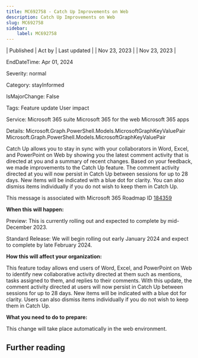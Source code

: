 ```yaml
---
title: MC692758 - Catch Up Improvements on Web
description: Catch Up Improvements on Web
slug: MC692758
sidebar:
    label: MC692758
---
```


| Published | Act by | Last updated |
| Nov 23, 2023 |  | Nov 23, 2023 |

EndDateTime: Apr 01, 2024

Severity: normal

Category: stayInformed

IsMajorChange: False

Tags: Feature update User impact

Service: Microsoft 365 suite Microsoft 365 for the web Microsoft 365 apps

Details: Microsoft.Graph.PowerShell.Models.MicrosoftGraphKeyValuePair Microsoft.Graph.PowerShell.Models.MicrosoftGraphKeyValuePair

<p>Catch Up allows you to stay in sync with your collaborators in Word, Excel, and PowerPoint on Web by showing you the latest comment activity that is directed at you and a summary of recent changes. Based on your feedback, we made improvements to the Catch Up feature. The comment activity directed at you will now persist in Catch Up between sessions for up to 28 days. New items will be indicated with a blue dot for clarity. You can also dismiss items individually if you do not wish to keep them in Catch Up.</p><p>This message is associated with Microsoft 365 Roadmap ID <a href="https://www.microsoft.com/microsoft-365/roadmap?filters=&amp;searchterms=184359" target="_blank">184359</a></p><p><b>When this will happen:</b></p><p>Preview: This is currently rolling out and expected to complete by mid-December 2023.</p><p>Standard Release: We will begin rolling out early January 2024 and expect to complete by late February 2024.</p><p><b>How this will affect your organization:</b></p><p>This feature today allows end users of Word, Excel, and PowerPoint on Web to identify new collaborative activity directed at them such as mentions, tasks assigned to them, and replies to their comments. With this update, the comment activity directed at users will now persist in Catch Up between sessions for up to 28 days. New items will be indicated with a blue dot for clarity. Users can also dismiss items individually if you do not wish to keep them in Catch Up.</p><p><b>What you need to do to prepare:</b></p><p>This change will take place automatically in the web environment.</p>

## Further reading
